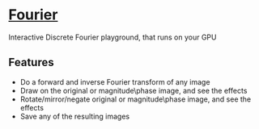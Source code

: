 # [Fourier](http://haalon.com/fourier)

Interactive Discrete Fourier playground, that runs on your GPU

## Features
* Do a forward and inverse Fourier transform of any image
* Draw on the original or magnitude\phase image, and see the effects
* Rotate/mirror/negate original or magnitude\phase image, and see the effects
* Save any of the resulting images
